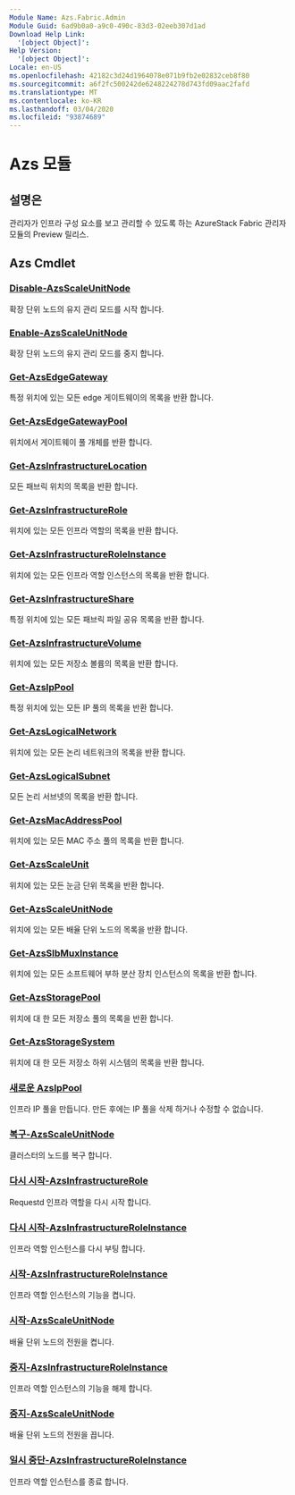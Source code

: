 ```yaml
---
Module Name: Azs.Fabric.Admin
Module Guid: 6ad9b0a0-a9c0-490c-83d3-02eeb307d1ad
Download Help Link:
  '[object Object]': 
Help Version:
  '[object Object]': 
Locale: en-US
ms.openlocfilehash: 42182c3d24d1964078e071b9fb2e02832ceb8f80
ms.sourcegitcommit: a6f2fc500242de6248224278d743fd09aac2fafd
ms.translationtype: MT
ms.contentlocale: ko-KR
ms.lasthandoff: 03/04/2020
ms.locfileid: "93874689"
---
```

# Azs 모듈
## 설명은
관리자가 인프라 구성 요소를 보고 관리할 수 있도록 하는 AzureStack Fabric 관리자 모듈의 Preview 릴리스.  
## Azs Cmdlet
### [Disable-AzsScaleUnitNode](Disable-AzsScaleUnitNode.md)
확장 단위 노드의 유지 관리 모드를 시작 합니다.

### [Enable-AzsScaleUnitNode](Enable-AzsScaleUnitNode.md)
확장 단위 노드의 유지 관리 모드를 중지 합니다.

### [Get-AzsEdgeGateway](Get-AzsEdgeGateway.md)
특정 위치에 있는 모든 edge 게이트웨이의 목록을 반환 합니다.

### [Get-AzsEdgeGatewayPool](Get-AzsEdgeGatewayPool.md)
위치에서 게이트웨이 풀 개체를 반환 합니다.

### [Get-AzsInfrastructureLocation](Get-AzsInfrastructureLocation.md)
모든 패브릭 위치의 목록을 반환 합니다.

### [Get-AzsInfrastructureRole](Get-AzsInfrastructureRole.md)
위치에 있는 모든 인프라 역할의 목록을 반환 합니다.

### [Get-AzsInfrastructureRoleInstance](Get-AzsInfrastructureRoleInstance.md)
위치에 있는 모든 인프라 역할 인스턴스의 목록을 반환 합니다.

### [Get-AzsInfrastructureShare](Get-AzsInfrastructureShare.md)
특정 위치에 있는 모든 패브릭 파일 공유 목록을 반환 합니다.

### [Get-AzsInfrastructureVolume](Get-AzsInfrastructureVolume.md)
위치에 있는 모든 저장소 볼륨의 목록을 반환 합니다.

### [Get-AzsIpPool](Get-AzsIpPool.md)
특정 위치에 있는 모든 IP 풀의 목록을 반환 합니다.

### [Get-AzsLogicalNetwork](Get-AzsLogicalNetwork.md)
위치에 있는 모든 논리 네트워크의 목록을 반환 합니다.

### [Get-AzsLogicalSubnet](Get-AzsLogicalSubnet.md)
모든 논리 서브넷의 목록을 반환 합니다.

### [Get-AzsMacAddressPool](Get-AzsMacAddressPool.md)
위치에 있는 모든 MAC 주소 풀의 목록을 반환 합니다.

### [Get-AzsScaleUnit](Get-AzsScaleUnit.md)
위치에 있는 모든 눈금 단위 목록을 반환 합니다.

### [Get-AzsScaleUnitNode](Get-AzsScaleUnitNode.md)
위치에 있는 모든 배율 단위 노드의 목록을 반환 합니다.

### [Get-AzsSlbMuxInstance](Get-AzsSlbMuxInstance.md)
위치에 있는 모든 소프트웨어 부하 분산 장치 인스턴스의 목록을 반환 합니다.

### [Get-AzsStoragePool](Get-AzsStoragePool.md)
위치에 대 한 모든 저장소 풀의 목록을 반환 합니다.

### [Get-AzsStorageSystem](Get-AzsStorageSystem.md)
위치에 대 한 모든 저장소 하위 시스템의 목록을 반환 합니다.

### [새로운 AzsIpPool](New-AzsIpPool.md)
인프라 IP 풀을 만듭니다. 만든 후에는 IP 풀을 삭제 하거나 수정할 수 없습니다.

### [복구-AzsScaleUnitNode](Repair-AzsScaleUnitNode.md)
클러스터의 노드를 복구 합니다.

### [다시 시작-AzsInfrastructureRole](Restart-AzsInfrastructureRole.md)
Requestd 인프라 역할을 다시 시작 합니다.

### [다시 시작-AzsInfrastructureRoleInstance](Restart-AzsInfrastructureRoleInstance.md)
인프라 역할 인스턴스를 다시 부팅 합니다.

### [시작-AzsInfrastructureRoleInstance](Start-AzsInfrastructureRoleInstance.md)
인프라 역할 인스턴스의 기능을 켭니다.

### [시작-AzsScaleUnitNode](Start-AzsScaleUnitNode.md)
배율 단위 노드의 전원을 켭니다.

### [중지-AzsInfrastructureRoleInstance](Stop-AzsInfrastructureRoleInstance.md)
인프라 역할 인스턴스의 기능을 해제 합니다.

### [중지-AzsScaleUnitNode](Stop-AzsScaleUnitNode.md)
배율 단위 노드의 전원을 끕니다.

### [일시 중단-AzsInfrastructureRoleInstance](Suspend-AzsInfrastructureRoleInstance.md)
인프라 역할 인스턴스를 종료 합니다.

